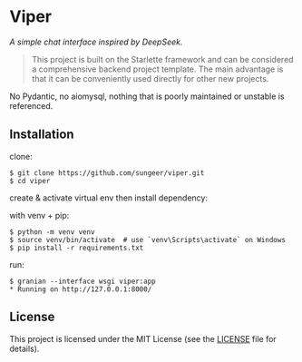 # Viper

*A simple chat interface inspired by DeepSeek.*

> This project is built on the Starlette framework and can be considered a comprehensive backend project template. The main advantage is that it can be conveniently used directly for other new projects.

No Pydantic, no aiomysql, nothing that is poorly maintained or unstable is referenced.

## Installation

clone:
```
$ git clone https://github.com/sungeer/viper.git
$ cd viper
```
create & activate virtual env then install dependency:

with venv + pip:
```
$ python -m venv venv
$ source venv/bin/activate  # use `venv\Scripts\activate` on Windows
$ pip install -r requirements.txt
```

run:
```
$ granian --interface wsgi viper:app
* Running on http://127.0.0.1:8000/
```

## License

This project is licensed under the MIT License (see the
[LICENSE](LICENSE) file for details).
